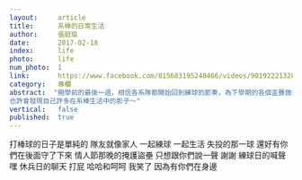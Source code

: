 ```yaml
---
layout:     article
title:      系棒的日常生活
author:     張庭瑜
date:       2017-02-18
index:      life
photo:      life
num_photo:  1
link:       https://www.facebook.com/815683195240466/videos/901922213283230/
category:   專欄
abstract:  "開學前的最後一週，相信各系隊都開始回到練球的節奏，為下學期的各個盃賽做準備。而在這個沒有寒流的冬天，小編們仍然跟著土木系棒來到了屏東麟洛為期一週的寒訓避冬。點進影片觀看吧！
也許會發現自己許多在系棒生活中的影子～"
vertical:   false
published:  true
---
```


打棒球的日子是單純的
隊友就像家人
一起練球 一起生活
失投的那一球 還好有你們在後面守了下來
情人節那晚的掩護盜壘
只想跟你們說一聲 謝謝
練球日的喊聲 嘿
休兵日的聊天 打屁 哈哈和呵呵
我笑了
因為有你們在身邊
